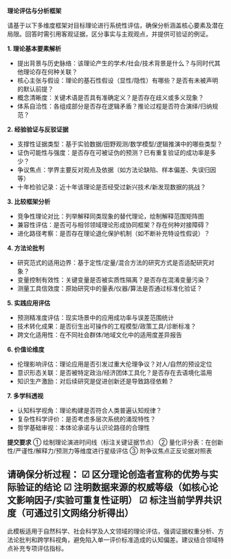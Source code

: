 **理论评估与分析框架**

请基于以下多维度框架对目标理论进行系统性评估，确保分析涵盖核心要素及潜在局限。回答时需引用客观证据，区分事实与主观观点，并提供可验证的例证。

**1. 理论基本要素解析**
- 提出背景与历史脉络：该理论产生的学术/社会/技术背景是什么？与同时代其他理论存在何种关联？
- 核心主张与假设：理论的基石性假设（显性/隐性）有哪些？是否有未被声明的默认前提？
- 概念清晰度：关键术语是否具有准确定义？是否存在歧义或多义现象？
- 体系自洽性：各组成部分是否存在逻辑矛盾？推论过程是否符合演绎/归纳规范？

**2. 经验验证与反驳证据**
- 支撑性证据类型：基于实验数据/田野观测/数学模型/逻辑推演中的哪些类型？
- 证伪可能性与强度：是否存在可被证伪的预测？已有重复验证的成功率是多少？
- 争议焦点：学界主要反对观点及依据（如方法论缺陷、样本偏差、失误归因等）
- 十年检验记录：近十年该理论是否经受过新兴技术/新发现数据的挑战？

**3. 比较框架分析**
- 竞争性理论对比：列举解释同类现象的替代理论，绘制解释范围矩阵图
- 兼容性评估：是否可与相邻领域理论形成协同框架？存在何种对接障碍？
- 进化路径考察：是否存在理论退化保护机制（如不断补充特设性假说）？

**4. 方法论批判**
- 研究范式的适用边界：基于定性/定量/混合方法的研究方式是否适配研究对象？
- 变量控制有效性：关键变量是否被实质性隔离？是否存在混淆变量污染？
- 测量工具信效度：原始研究中的量表/仪器/算法是否通过标准化验证？

**5. 实践应用评估**
- 预测精准度评估：现实场景中的应用成功率与误差范围统计
- 技术转化成果：是否衍生出可操作的工程模型/政策工具/诊断标准？
- 跨文化适用性：在不同社会群体/地域文化中的适用度差异报告

**6. 价值论维度**
- 伦理影响评估：理论应用是否引发过重大伦理争议？对人/自然的预设定位
- 意识形态关联：是否被特定政治/经济团体工具化？是否存在去语境化滥用
- 知识生产激励：对后续研究是促进创新还是导致路径依赖？

**7. 多学科透视**
- 认知科学视角：理论构建是否符合人类普遍认知规律？
- 复杂性科学评价：是否考虑多层次系统的涌现特性？
- 哲学基础审视：本体论承诺与认识论路径的合理性

**提交要求**
① 绘制理论演进时间线（标注关键证据节点）
② 量化评分表：在创新性/严谨性/解释力/预测力等维度进行星级评估
③ 附争议焦点正反论据对照表

请确保分析过程：
☑ 区分理论创造者宣称的优势与实际验证的结论
☑ 注明数据来源的权威等级（如核心论文影响因子/实验可重复性证明）
☑ 标注当前学界共识度（可通过引文网络分析得出）
---

此模板适用于自然科学、社会科学及人文领域的理论评估，强调证据权重分析、方法论批判和跨学科视角，避免陷入单一评价标准造成的认知偏差。建议结合领域特点补充专项评估指标。
